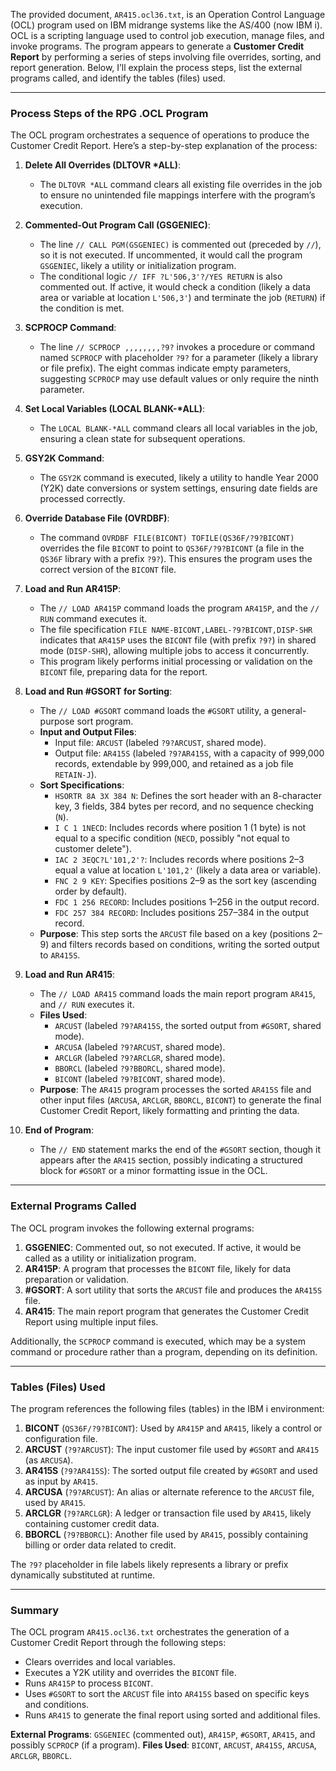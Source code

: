 The provided document, `AR415.ocl36.txt`, is an Operation Control Language (OCL) program used on IBM midrange systems like the AS/400 (now IBM i). OCL is a scripting language used to control job execution, manage files, and invoke programs. The program appears to generate a **Customer Credit Report** by performing a series of steps involving file overrides, sorting, and report generation. Below, I’ll explain the process steps, list the external programs called, and identify the tables (files) used.

---

### Process Steps of the RPG .OCL Program

The OCL program orchestrates a sequence of operations to produce the Customer Credit Report. Here’s a step-by-step explanation of the process:

1. **Delete All Overrides (DLTOVR *ALL)**:
   - The `DLTOVR *ALL` command clears all existing file overrides in the job to ensure no unintended file mappings interfere with the program’s execution.

2. **Commented-Out Program Call (GSGENIEC)**:
   - The line `// CALL PGM(GSGENIEC)` is commented out (preceded by `//`), so it is not executed. If uncommented, it would call the program `GSGENIEC`, likely a utility or initialization program.
   - The conditional logic `// IFF ?L'506,3'?/YES RETURN` is also commented out. If active, it would check a condition (likely a data area or variable at location `L'506,3'`) and terminate the job (`RETURN`) if the condition is met.

3. **SCPROCP Command**:
   - The line `// SCPROCP ,,,,,,,,?9?` invokes a procedure or command named `SCPROCP` with placeholder `?9?` for a parameter (likely a library or file prefix). The eight commas indicate empty parameters, suggesting `SCPROCP` may use default values or only require the ninth parameter.

4. **Set Local Variables (LOCAL BLANK-*ALL)**:
   - The `LOCAL BLANK-*ALL` command clears all local variables in the job, ensuring a clean state for subsequent operations.

5. **GSY2K Command**:
   - The `GSY2K` command is executed, likely a utility to handle Year 2000 (Y2K) date conversions or system settings, ensuring date fields are processed correctly.

6. **Override Database File (OVRDBF)**:
   - The command `OVRDBF FILE(BICONT) TOFILE(QS36F/?9?BICONT)` overrides the file `BICONT` to point to `QS36F/?9?BICONT` (a file in the `QS36F` library with a prefix `?9?`). This ensures the program uses the correct version of the `BICONT` file.

7. **Load and Run AR415P**:
   - The `// LOAD AR415P` command loads the program `AR415P`, and the `// RUN` command executes it.
   - The file specification `FILE NAME-BICONT,LABEL-?9?BICONT,DISP-SHR` indicates that `AR415P` uses the `BICONT` file (with prefix `?9?`) in shared mode (`DISP-SHR`), allowing multiple jobs to access it concurrently.
   - This program likely performs initial processing or validation on the `BICONT` file, preparing data for the report.

8. **Load and Run #GSORT for Sorting**:
   - The `// LOAD #GSORT` command loads the `#GSORT` utility, a general-purpose sort program.
   - **Input and Output Files**:
     - Input file: `ARCUST` (labeled `?9?ARCUST`, shared mode).
     - Output file: `AR415S` (labeled `?9?AR415S`, with a capacity of 999,000 records, extendable by 999,000, and retained as a job file `RETAIN-J`).
   - **Sort Specifications**:
     - `HSORTR 8A 3X 384 N`: Defines the sort header with an 8-character key, 3 fields, 384 bytes per record, and no sequence checking (`N`).
     - `I C 1 1NECD`: Includes records where position 1 (1 byte) is not equal to a specific condition (`NECD`, possibly "not equal to customer delete").
     - `IAC 2 3EQC?L'101,2'?`: Includes records where positions 2–3 equal a value at location `L'101,2'` (likely a data area or variable).
     - `FNC 2 9 KEY`: Specifies positions 2–9 as the sort key (ascending order by default).
     - `FDC 1 256 RECORD`: Includes positions 1–256 in the output record.
     - `FDC 257 384 RECORD`: Includes positions 257–384 in the output record.
   - **Purpose**: This step sorts the `ARCUST` file based on a key (positions 2–9) and filters records based on conditions, writing the sorted output to `AR415S`.

9. **Load and Run AR415**:
   - The `// LOAD AR415` command loads the main report program `AR415`, and `// RUN` executes it.
   - **Files Used**:
     - `ARCUST` (labeled `?9?AR415S`, the sorted output from `#GSORT`, shared mode).
     - `ARCUSA` (labeled `?9?ARCUST`, shared mode).
     - `ARCLGR` (labeled `?9?ARCLGR`, shared mode).
     - `BBORCL` (labeled `?9?BBORCL`, shared mode).
     - `BICONT` (labeled `?9?BICONT`, shared mode).
   - **Purpose**: The `AR415` program processes the sorted `AR415S` file and other input files (`ARCUSA`, `ARCLGR`, `BBORCL`, `BICONT`) to generate the final Customer Credit Report, likely formatting and printing the data.

10. **End of Program**:
    - The `// END` statement marks the end of the `#GSORT` section, though it appears after the `AR415` section, possibly indicating a structured block for `#GSORT` or a minor formatting issue in the OCL.

---

### External Programs Called

The OCL program invokes the following external programs:
1. **GSGENIEC**: Commented out, so not executed. If active, it would be called as a utility or initialization program.
2. **AR415P**: A program that processes the `BICONT` file, likely for data preparation or validation.
3. **#GSORT**: A sort utility that sorts the `ARCUST` file and produces the `AR415S` file.
4. **AR415**: The main report program that generates the Customer Credit Report using multiple input files.

Additionally, the `SCPROCP` command is executed, which may be a system command or procedure rather than a program, depending on its definition.

---

### Tables (Files) Used

The program references the following files (tables) in the IBM i environment:
1. **BICONT** (`QS36F/?9?BICONT`): Used by `AR415P` and `AR415`, likely a control or configuration file.
2. **ARCUST** (`?9?ARCUST`): The input customer file used by `#GSORT` and `AR415` (as `ARCUSA`).
3. **AR415S** (`?9?AR415S`): The sorted output file created by `#GSORT` and used as input by `AR415`.
4. **ARCUSA** (`?9?ARCUST`): An alias or alternate reference to the `ARCUST` file, used by `AR415`.
5. **ARCLGR** (`?9?ARCLGR`): A ledger or transaction file used by `AR415`, likely containing customer credit data.
6. **BBORCL** (`?9?BBORCL`): Another file used by `AR415`, possibly containing billing or order data related to credit.

The `?9?` placeholder in file labels likely represents a library or prefix dynamically substituted at runtime.

---

### Summary

The OCL program `AR415.ocl36.txt` orchestrates the generation of a Customer Credit Report through the following steps:
- Clears overrides and local variables.
- Executes a Y2K utility and overrides the `BICONT` file.
- Runs `AR415P` to process `BICONT`.
- Uses `#GSORT` to sort the `ARCUST` file into `AR415S` based on specific keys and conditions.
- Runs `AR415` to generate the final report using sorted and additional files.

**External Programs**: `GSGENIEC` (commented out), `AR415P`, `#GSORT`, `AR415`, and possibly `SCPROCP` (if a program).
**Files Used**: `BICONT`, `ARCUST`, `AR415S`, `ARCUSA`, `ARCLGR`, `BBORCL`.